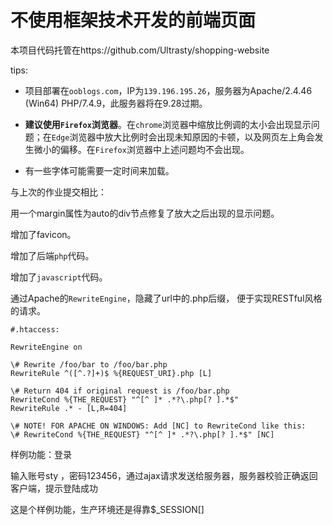 # 不使用框架技术开发的前端页面

本项目代码托管在https://github.com/Ultrasty/shopping-website

tips:

+ 项目部署在`ooblogs.com`，IP为`139.196.195.26`，服务器为Apache/2.4.46 (Win64) PHP/7.4.9，此服务器将在9.28过期。

+ **建议使用`Firefox`浏览器**。在`chrome`浏览器中缩放比例调的太小会出现显示问题；在`Edge`浏览器中放大比例时会出现未知原因的卡顿，以及网页左上角会发生微小的偏移。在`Firefox`浏览器中上述问题均不会出现。

+ 有一些字体可能需要一定时间来加载。

与上次的作业提交相比：

用一个margin属性为auto的div节点修复了放大之后出现的显示问题。

增加了favicon。

增加了后端`php`代码。

增加了`javascript`代码。

通过Apache的`RewriteEngine`，隐藏了url中的.php后缀， 便于实现RESTful风格的请求。
```
#.htaccess:

RewriteEngine on

\# Rewrite /foo/bar to /foo/bar.php
RewriteRule ^([^.?]+)$ %{REQUEST_URI}.php [L]

\# Return 404 if original request is /foo/bar.php
RewriteCond %{THE_REQUEST} "^[^ ]* .*?\.php[? ].*$"
RewriteRule .* - [L,R=404]

\# NOTE! FOR APACHE ON WINDOWS: Add [NC] to RewriteCond like this:
\# RewriteCond %{THE_REQUEST} "^[^ ]* .*?\.php[? ].*$" [NC]
```



样例功能：登录

输入账号sty ，密码123456，通过ajax请求发送给服务器，服务器校验正确返回客户端，提示登陆成功

这是个样例功能，生产环境还是得靠$_SESSION[]
